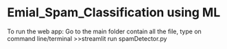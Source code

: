 # Emial_Spam_Classification using ML

To run the web app: Go  to the main folder contain all the file, type on command line/terminal >>streamlit run spamDetector.py
